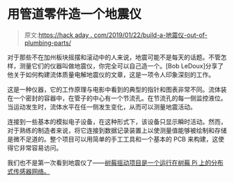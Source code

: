 # 用管道零件造一个地震仪

> 原文:[https://hack aday . com/2019/01/22/build-a-地震仪-out-of-plumbing-parts/](https://hackaday.com/2019/01/22/build-a-seismometer-out-of-plumbing-parts/)

对于那些不在加州板块摇摆和滚动中的人来说，地震可能不是每天的话题。不管怎样，测量它们的仪器叫做地震仪，你完全可以自己造一个。[Bob LeDoux]分享了他关于如何构建流体质量电解地震仪的文章，这是一项令人印象深刻的工作。

这是一种仪器，它的工作原理与电影中看到的典型的指针和图表非常不同。流体装在一个密封的容器中，在管子的中心有一个节流孔。在节流孔的每一侧监控液位。当运动发生时，流体水平在任一侧发生变化，从而可以测量地震活动。

连接到一些基本的模拟电子设备，在这种形式下，该设备只显示瞬时活动。然而，对于熟练的制造者来说，将它连接到数据记录装置上以使测量值能够被绘制和存储是微不足道的。整个项目可以用简单的手工工具和一个基本的 PCB 来构建，这使得它非常容易访问。

我们也不是第一次看到地震仪了——[树莓摇动项目是一个运行在树莓 Pi 上的分布式传感器网络。](https://hackaday.com/2018/08/25/raspberry-shake-detects-quakes/)
